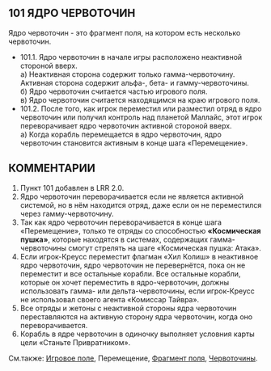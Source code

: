 101 ЯДРО ЧЕРВОТОЧИН
---

Ядро червоточин - это фрагмент поля, на котором есть несколько червоточин.
* 101.1. Ядро червоточин в начале игры расположено неактивной стороной вверх.  
  а) Неактивная сторона содержит только гамма-червоточину. Активная сторона содержит альфа-, бета- и гамму-червоточины.  
  б) Ядро червоточин считается частью игрового поля.  
  в) Ядро червоточин считается находящимся на краю игрового поля.  
* 101.2. После того, как игрок переместил или разместил отряд в ядро червоточин или получил контроль над планетой Маллайс, этот игрок переворачивает ядро червоточин активной стороной вверх.  
  а) Когда корабль перемещается в ядро червоточин, ядро червоточин становится активным в конце шага «Перемещение».

КОММЕНТАРИИ
---
1) Пункт 101 добавлен в LRR 2.0.
2) Ядро червоточин переворачивается если не является активной системой, но в нём находится отряд, даже если он не переместился через гамму-червоточину.
3) Так как ядро червоточин переворачивается в конце шага «Перемещение», только те отряды со способностью **«Космическая пушка»**, которые находятся в системах, содержащих гамма-червоточины смогут стрелять на шаге «Космическая пушка: Атака».
4) Если игрок-Креусс переместит флагман «Хил Колиш» в неактивное ядро червоточин, ядро червоточин не перевернётся, пока он не переместит и все остальные корабли. Все остальные корабли, которые он хочет переместить в ядро-червоточин, должны использовать гамма- или дельта-червоточины, если игрок-Креусс не использовал своего агента «Комиссар Тайвра».
5) Все отряды и жетоны с неактивной стороны ядра червоточин переставляются на активную сторону ядра червоточин, когда оно переворачивается.
6) Корабль в ядре червоточин в одиночку выполняет условния карты цели «Станьте Привратником».

См.также: [Игровое поле](game_board.md), Перемещение, [Фрагмент поля](system_tiles.md), [Червоточины](wormholes.md).
